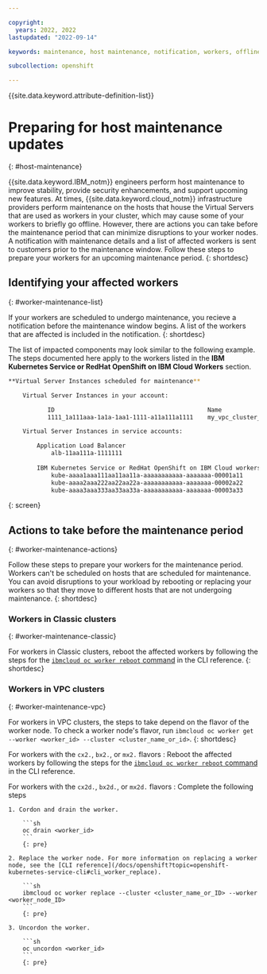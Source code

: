 ```yaml
---

copyright:
  years: 2022, 2022
lastupdated: "2022-09-14"

keywords: maintenance, host maintenance, notification, workers, offline

subcollection: openshift

---
```


{{site.data.keyword.attribute-definition-list}}

# Preparing for host maintenance updates
{: #host-maintenance}

{{site.data.keyword.IBM_notm}} engineers perform host maintenance to improve stability, provide security enhancements, and support upcoming new features. At times, {{site.data.keyword.cloud_notm}} infrastructure providers perform maintenance on the hosts that house the Virtual Servers that are used as workers in your cluster, which may cause some of your workers to briefly go offline. However, there are actions you can take before the maintenance period that can minimize disruptions to your worker nodes. A notification with maintenance details and a list of affected workers is sent to customers prior to the maintenance window. Follow these steps to prepare your workers for an upcoming maintenance period.
{: shortdesc}

## Identifying your affected workers
{: #worker-maintenance-list}

If your workers are scheduled to undergo maintenance, you recieve a notification before the maintenance window begins. A list of the workers that are affected is included in the notification. 
{: shortdesc}

The list of impacted components may look similar to the following example. The steps documented here apply to the workers listed in the **IBM Kubernetes Service or RedHat OpenShift on IBM Cloud Workers** section.

```sh
**Virtual Server Instances scheduled for maintenance**

    Virtual Server Instances in your account:

           ID                                           Name
           1111_1a111aaa-1a1a-1aa1-1111-a11a111a1111    my_vpc_cluster_1

    Virtual Server Instances in service accounts:

        Application Load Balancer
            alb-11aa111a-1111111
    
        IBM Kubernetes Service or RedHat OpenShift on IBM Cloud workers
            kube-aaaa1aaa111aa11aa11a-aaaaaaaaaaa-aaaaaaa-00001a11
            kube-aaaa2aaa222aa22aa22a-aaaaaaaaaaa-aaaaaaa-00002a22
            kube-aaaa3aaa333aa33aa33a-aaaaaaaaaaa-aaaaaaa-00003a33

```
{: screen}


## Actions to take before the maintenance period
{: #worker-maintenance-actions}

Follow these steps to prepare your workers for the maintenance period. Workers can't be scheduled on hosts that are scheduled for maintenance. You can avoid disruptions to your workload by rebooting or replacing your workers so that they move to different hosts that are not undergoing maintenance. 
{: shortdesc}

### Workers in Classic clusters 
{: #worker-maintenance-classic}

For workers in Classic clusters, reboot the affected workers by following the steps for the [`ibmcloud oc worker reboot` command](/docs/openshift?topic=openshift-kubernetes-service-cli#cs_worker_reboot) in the CLI reference.
{: shortdesc}

### Workers in VPC clusters
{: #worker-maintenance-vpc}

For workers in VPC clusters, the steps to take depend on the flavor of the worker node. To check a worker node's flavor, run `ibmcloud oc worker get --worker <worker_id> --cluster <cluster_name_or_id>`.
{: shortdesc}

For workers with the `cx2.`, `bx2.`, or `mx2.` flavors
:   Reboot the affected workers by following the steps for the [`ibmcloud oc worker reboot` command](/docs/openshift?topic=openshift-kubernetes-service-cli#cs_worker_reboot) in the CLI reference.

For workers with the `cx2d.`, `bx2d.`, or `mx2d.` flavors
:   Complete the following steps

    1. Cordon and drain the worker.

        ```sh
        oc drain <worker_id>
        ```
        {: pre}

    2. Replace the worker node. For more information on replacing a worker node, see the [CLI reference](/docs/openshift?topic=openshift-kubernetes-service-cli#cli_worker_replace). 

        ```sh
        ibmcloud oc worker replace --cluster <cluster_name_or_ID> --worker <worker_node_ID>
        ```
        {: pre}

    3. Uncordon the worker.

        ```sh
        oc uncordon <worker_id>
        ```
        {: pre}
